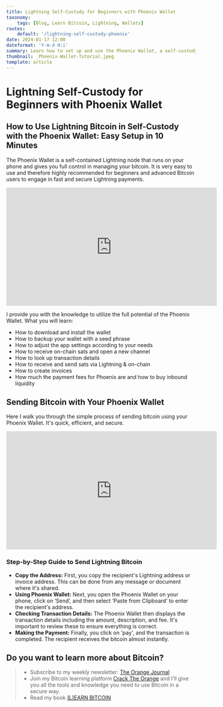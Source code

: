 ```yaml
---
title: Lightning Self-Custody for Beginners with Phoenix Wallet
taxonomy:
    tags: [Blog, Learn Bitcoin, Lightning, Wallets]
routes:
    default: '/lightning-self-custody-phoenix'
date: 2024-01-17 12:00
dateformat: 'Y-m-d H:i'
summary: Learn how to set up and use the Phoenix Wallet, a self-custody Lightning wallet and node that runs on your phone.
thumbnail: _Phoenix-Wallet-Tutorial.jpeg
template: article
---
```


# Lightning Self-Custody for Beginners with Phoenix Wallet

## How to Use Lightning Bitcoin in Self-Custody with the Phoenix Wallet: Easy Setup in 10 Minutes

The Phoenix Wallet is a self-contained Lightning node that runs on your phone and gives you full control in managing your bitcoin. It is very easy to use and therefore highly recommended for beginners and advanced Bitcoin users to engage in fast and secure Lightning payments.

<iframe width="560" height="315" src="https://www.youtube.com/embed/chSktrFRN6E?si=LYhENkm5PTFr2cK5" title="YouTube video player" frameborder="0" allow="accelerometer; autoplay; clipboard-write; encrypted-media; gyroscope; picture-in-picture; web-share" allowfullscreen></iframe>

I provide you with the knowledge to utilize the full potential of the Phoenix Wallet. What you will learn:

* How to download and install the wallet
* How to backup your wallet with a seed phrase
* How to adjust the app settings according to your needs
* How to receive on-chain sats and open a new channel
* How to look up transaction details
* How to receive and send sats via Lightning & on-chain
* How to create invoices
* How much the payment fees for Phoenix are and how to buy inbound liquidity

## Sending Bitcoin with Your Phoenix Wallet
Here I walk you through the simple process of sending bitcoin using your Phoenix Wallet. It's quick, efficient, and secure. 

<iframe width="560" height="315" src="https://www.youtube.com/embed/eao2X2zSdbw?si=oaI1VN8lEX3tZkqW" title="YouTube video player" frameborder="0" allow="accelerometer; autoplay; clipboard-write; encrypted-media; gyroscope; picture-in-picture; web-share" allowfullscreen></iframe>

### Step-by-Step Guide to Send Lightning Bitcoin
* **Copy the Address:** First, you copy the recipient's Lightning address or invoice address. This can be done from any message or document where it's shared.
* **Using Phoenix Wallet:**  Next, you open the Phoenix Wallet on your phone, click on ‘Send’, and then select ‘Paste from Clipboard’ to enter the recipient's address.
* **Checking Transaction Details:** The Phoenix Wallet then displays the transaction details including the amount, description, and fee. It's important to review these to ensure everything is correct.
* **Making the Payment:** Finally, you click on 'pay', and the transaction is completed. The recipient receives the bitcoin almost instantly.

## Do you want to learn more about Bitcoin? 

> * Subscribe to my weekly newsletter: [The Orange Journal](https://anita.link/news)
> * Join my Bitcoin learning platform [Crack The Orange](https://cracktheorange.com) and I'll give you all the tools and knowledge you need to use Bitcoin in a secure way.
> * Read my book [(L)EARN BITCOIN](https://learnbitcoin.link/)
